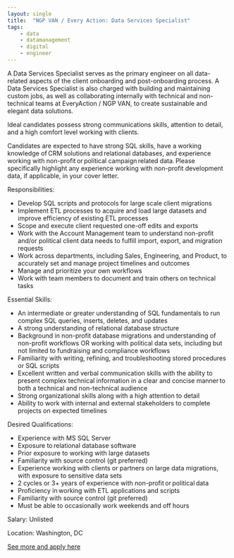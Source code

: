 ```yaml
---
layout: single
title:  "NGP VAN / Every Action: Data Services Specialist"
tags: 
    - data
    - datamanagement
    - digital
    - engineer
---
```

A Data Services Specialist serves as the primary engineer on all data-related aspects of the client onboarding and post-onboarding process. A Data Services Specialist is also charged with building and maintaining custom jobs, as well as collaborating internally with technical and non-technical teams at EveryAction / NGP VAN, to create sustainable and elegant data solutions.  

Ideal candidates possess strong communications skills, attention to detail, and a high comfort level working with clients.  

Candidates are expected to have strong SQL skills, have a working knowledge of CRM solutions and relational databases, and experience working with non-profit or political campaign related data. Please specifically highlight any experience working with non-profit development data, if applicable, in your cover letter.  

Responsibilities:
* Develop SQL scripts and protocols for large scale client migrations  
* Implement ETL processes to acquire and load large datasets and improve efficiency of existing ETL processes  
* Scope and execute client requested one-off edits and exports 
* Work with the Account Management team to understand non-profit and/or political client data needs to fulfill import, export, and migration requests  
* Work across departments, including Sales, Engineering, and Product, to accurately set and manage project timelines and outcomes  
* Manage and prioritize your own workflows  
* Work with team members to document and train others on technical tasks  

Essential Skills:
* An intermediate or greater understanding of SQL fundamentals to run complex SQL queries, inserts, deletes, and updates 
* A strong understanding of relational database structure 
* Background in non-profit database migrations and understanding of non-profit workflows OR working with political data sets, including but not limited to fundraising and compliance workflows  
* Familiarity with writing, refining, and troubleshooting stored procedures or SQL scripts  
* Excellent written and verbal communication skills with the ability to present complex technical information in a clear and concise manner to both a technical and non-technical audience 
* Strong organizational skills along with a high attention to detail  
* Ability to work with internal and external stakeholders to complete projects on expected timelines  

Desired Qualifications:
* Experience with MS SQL Server 
* Exposure to relational database software  
* Prior exposure to working with large datasets  
* Familiarity with source control (git preferred)  
* Experience working with clients or partners on large data migrations, with exposure to sensitive data sets 
* 2 cycles or 3+ years of experience with non-profit or political data  
* Proficiency in working with ETL applications and scripts  
* Familiarity with source control (git preferred)  
* Must be able to occasionally work weekends and off hours  

Salary: Unlisted

Location: Washington, DC


[See more and apply here](https://ngpvan.applytojob.com/apply/drNL8zcb2q/Data-Services-Specialist)
